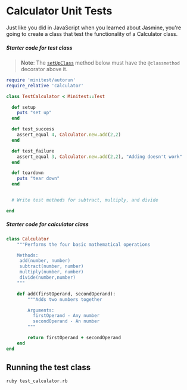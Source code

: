# Calculator Unit Tests

Just like you did in JavaScript when you learned about Jasmine, you're going to create a class that test the functionality of a Calculator class.

##### Starter code for test class

> **Note**: The [`setUpClass`](https://docs.python.org/3.6/library/unittest.html#unittest.TestCase.setUpClass) method below must have the `@classmethod` decorator above it.

```ruby
require 'minitest/autorun'
require_relative 'calculator'

class TestCalculator < Minitest::Test

  def setup
    puts "set up"
  end

  def test_success
    assert_equal 4, Calculator.new.add(2,2)
  end

  def test_failure
    assert_equal 3, Calculator.new.add(2,2), "Adding doesn't work"
  end

  def teardown
    puts "tear down"
  end


  # Write test methods for subtract, multiply, and divide

end
```

##### Starter code for calculator class

```ruby
class Calculator
    """Performs the four basic mathematical operations

    Methods:
     add(number, number)
     subtract(number, number)
     multiply(number, number)
     divide(number,number)
    """

    def add(firstOperand, secondOperand):
        """Adds two numbers together

        Arguments:
          firstOperand - Any number
          secondOperand - An number
        """

        return firstOperand + secondOperand
    end
end
```

## Running the test class

```
ruby test_calculator.rb
```